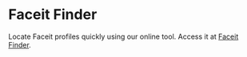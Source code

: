 # Faceit Finder

Locate Faceit profiles quickly using our online tool. Access it at [Faceit Finder](http://faceitfinder.skincade.com).
